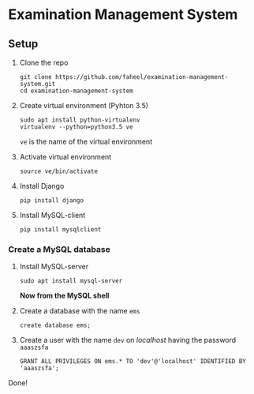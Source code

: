# Examination Management System
## Setup
1. Clone the repo
	```
	git clone https://github.com/faheel/examination-management-system.git
	cd examination-management-system
	```

2. Create virtual environment (Pyhton 3.5)
	```
	sudo apt install python-virtualenv
	virtualenv --python=python3.5 ve
	```
	`ve` is the name of the virtual environment

3. Activate virtual environment
	```
	source ve/bin/activate
	```

4. Install Django
	```
	pip install django
	```
	
5. Install MySQL-client
	```
	pip install mysqlclient
	```

### Create a MySQL database
1. Install MySQL-server
	```
	sudo apt install mysql-server
	```
	
	**Now from the MySQL shell**
2. Create a database with the name `ems`
	```
	create database ems;
	```

3. Create a user with the name `dev` on *localhost* having the password `aaaszsfa`
	```
	GRANT ALL PRIVILEGES ON ems.* TO 'dev'@'localhost' IDENTIFIED BY 'aaaszsfa';
	```

Done!
